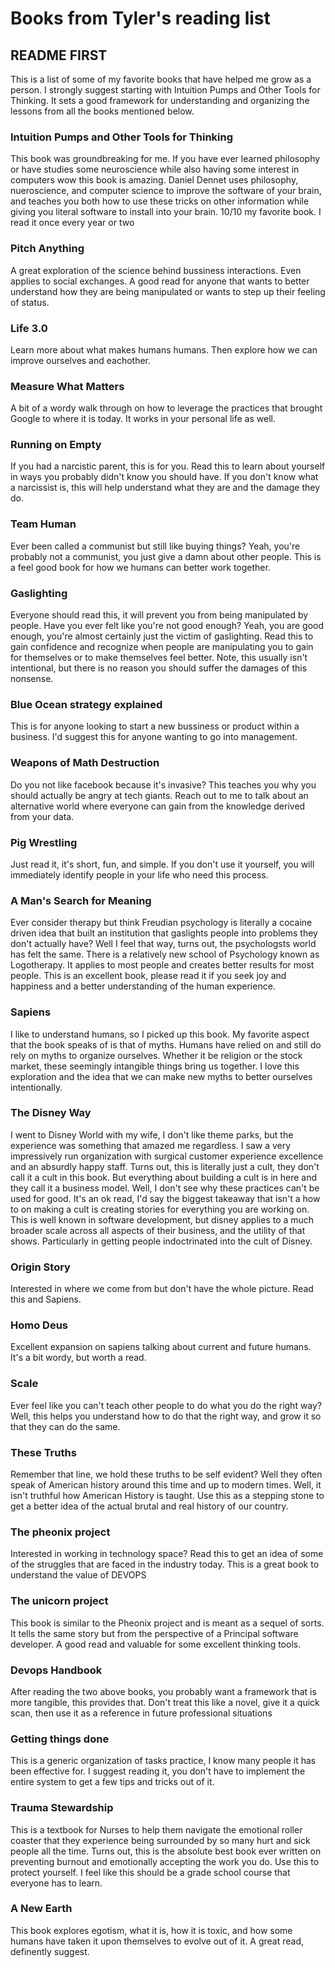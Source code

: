 # Books from Tyler's reading list

## README FIRST
  This is a list of some of my favorite books that have helped me grow as a person. I strongly suggest starting with Intuition Pumps and Other Tools for Thinking. It sets a good framework for understanding and organizing the lessons from all the books mentioned below.

### Intuition Pumps and Other Tools for Thinking
  This book was groundbreaking for me. If you have ever learned philosophy or have studies some neuroscience while also having some interest in computers wow this book is amazing. Daniel Dennet uses philosophy, nueroscience, and computer science to improve the software of your brain, and teaches you both how to use these tricks on other information while giving you literal software to install into your brain. 10/10 my favorite book. I read it once every year or two

### Pitch Anything
  A great exploration of the science behind bussiness interactions. Even applies to social exchanges. A good read for anyone that wants to better understand how they are being manipulated or wants to step up their feeling of status.

### Life 3.0 
  Learn more about what makes humans humans. Then explore how we can improve ourselves and eachother.

### Measure What Matters
  A bit of a wordy walk through on how to leverage the practices that brought Google to where it is today. It works in your personal life as well.

### Running on Empty
  If you had a narcistic parent, this is for you. Read this to learn about yourself in ways you probably didn't know you should have. If you don't know what a narcissist is, this will help understand what they are and the damage they do.

### Team Human
  Ever been called a communist but still like buying things? Yeah, you're probably not a communist, you just give a damn about other people. This is a feel good book for how we humans can better work together.

### Gaslighting
  Everyone should read this, it will prevent you from being manipulated by people. Have you ever felt like you're not good enough? Yeah, you are good enough, you're almost certainly just the victim of gaslighting. Read this to gain confidence and recognize when people are manipulating you to gain for themselves or to make themselves feel better. Note, this usually isn't intentional, but there is no reason you should suffer the damages of this nonsense.

### Blue Ocean strategy explained
  This is for anyone looking to start a new bussiness or product within a business. I'd suggest this for anyone wanting to go into management.

### Weapons of Math Destruction
  Do you not like facebook because it's invasive? This teaches you why you should actually be angry at tech giants. Reach out to me to talk about an alternative world where everyone can gain from the knowledge derived from your data.

### Pig Wrestling
  Just read it, it's short, fun, and simple. If you don't use it yourself, you will immediately identify people in your life who need this process.

### A Man's Search for Meaning
  Ever consider therapy but think Freudian psychology is literally a cocaine driven idea that built an institution that gaslights people into problems they don't actually have? Well I feel that way, turns out, the psychologsts  world has felt the same. There is a relatively new school of Psychology known as Logotherapy. It applies to most people and creates better results for most people. This is an excellent book, please read it if you seek joy and happiness and a better understanding of the human experience.

### Sapiens
  I like to understand humans, so I picked up this book. My favorite aspect that the book speaks of is that of myths. Humans have relied on and still do rely on myths to organize ourselves. Whether it be religion or the stock market, these seemingly intangible things bring us together. I love this exploration and the idea that we can make new myths to better ourselves intentionally.

### The Disney Way
  I went to Disney World with my wife, I don't like theme parks, but the experience was something that amazed me regardless. I saw a very impressively run organization with surgical customer experience excellence and an absurdly happy staff. Turns out, this is literally just a cult, they don't call it a cult in this book. But everything about building a cult is in here and they call it a business model. Well, I don't see why these practices can't be used for good. It's an ok read, I'd say the biggest takeaway that isn't a how to on making a cult is creating stories for everything you are working on. This is well known in software development, but disney applies to a much broader scale across all aspects of their business, and the utility of that shows. Particularly in getting people indoctrinated into the cult of Disney.

### Origin Story
  Interested in where we come from but don't have the whole picture. Read this and Sapiens.

### Homo Deus
  Excellent expansion on sapiens talking about current and future humans. It's a bit wordy, but worth a read.

### Scale
  Ever feel like you can't teach other people to do what you do the right way? Well, this helps you understand how to do that the right way, and grow it so that they can do the same.

### These Truths
  Remember that line, we hold these truths to be self evident? Well they often speak of American history around this time and up to modern times. Well, it isn't truthful how American History is taught. Use this as a stepping stone to get a better idea of the actual brutal and real history of our country.

### The pheonix project
  Interested in working in technology space? Read this to get an idea of some of the struggles that are faced in the industry today. This is a great book to understand the value of DEVOPS

### The unicorn project
  This book is similar to the Pheonix project and is meant as a sequel of sorts. It tells the same story but from the perspective of a Principal software developer. A good read and valuable for some excellent thinking tools.

### Devops Handbook
  After reading the two above books, you probably want a framework that is more tangible, this provides that. Don't treat this like a novel, give it a quick scan, then use it as a reference in future professional situations

### Getting things done
  This is a generic organization of tasks practice, I know many people it has been effective for. I suggest reading it, you don't have to implement the entire system to get a few tips and tricks out of it.

### Trauma Stewardship
  This is a textbook for Nurses to help them navigate the emotional roller coaster that they experience being surrounded by so many hurt and sick people all the time. Turns out, this is the absolute best book ever written on preventing burnout and emotionally accepting the work you do. Use this to protect yourself. I feel like this should be a grade school course that everyone has to learn.

### A New Earth
  This book explores egotism, what it is, how it is toxic, and how some humans have taken it upon themselves to evolve out of it. A great read, definently suggest. 
  
